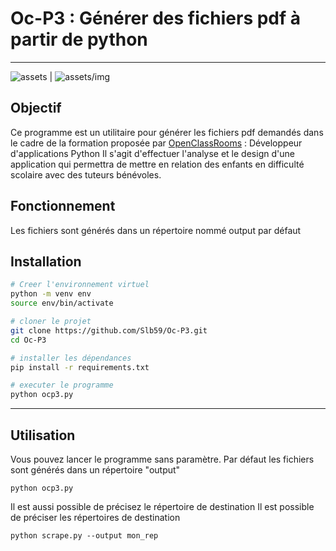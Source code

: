 # Oc-P3 : Générer des fichiers pdf à partir de python
---
![assets](img/logo_dev4u.png) | ![assets/img](img/logo_learnhome.png)

## Objectif
Ce programme est un utilitaire pour générer les fichiers pdf demandés dans le cadre de la formation 
proposée par [OpenClassRooms](https://openclassrooms.com/fr/) : Développeur d'applications Python
Il s'agit d'effectuer l'analyse et le design d'une application qui permettra de mettre en relation 
des enfants en difficulté scolaire avec des tuteurs bénévoles.

## Fonctionnement
Les fichiers sont générés dans un répertoire nommé output par défaut

## Installation
```bash
# Creer l'environnement virtuel
python -m venv env
source env/bin/activate

# cloner le projet
git clone https://github.com/Slb59/Oc-P3.git
cd Oc-P3

# installer les dépendances
pip install -r requirements.txt

# executer le programme
python ocp3.py
```
---

## Utilisation
Vous pouvez lancer le programme sans paramètre. Par défaut les fichiers sont générés dans un répertoire "output"
```shell
python ocp3.py
```
Il est aussi possible de précisez le répertoire de destination
Il est possible de préciser les répertoires de destination
```shell
python scrape.py --output mon_rep
```

